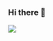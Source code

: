 ### Hi there 👋
<img src="https://pict.sindonews.net/dyn/360/pena/news/2022/05/15/700/769971/6-serial-anime-yang-produksinya-dibuat-2-studio-berbeda-ayl.jpg" />
<!--
**rainydays1337/rainydays1337** is a ✨ _special_ ✨ repository because its `README.md` (this file) appears on your GitHub profile.

Here are some ideas to get you started:

- 🔭 I’m currently working on ...
- 🌱 I’m currently learning ...
- 👯 I’m looking to collaborate on ...
- 🤔 I’m looking for help with ...
- 💬 Ask me about ...
- 📫 How to reach me: ...
- 😄 Pronouns: ...
- ⚡ Fun fact: ...
-->
